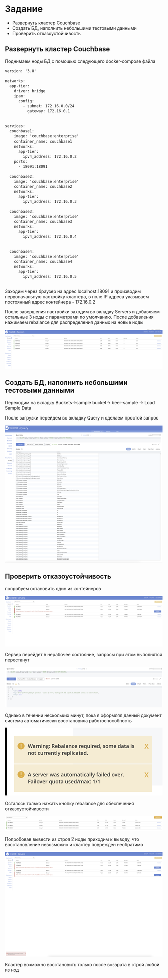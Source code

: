 # Задание 

- Развернуть кластер Couchbase
- Создать БД, наполнить небольшими тестовыми данными
- Проверить отказоустойчивость

## Развернуть кластер Couchbase
Поднимаем ноды БД с помощью следующего docker-compose файла

```
version: '3.8'

networks:
  app-tier:
    driver: bridge
    ipam:
      config:
        - subnet: 172.16.0.0/24
          gateway: 172.16.0.1


services:
  couchbase1:
    image: 'couchbase:enterprise'
    container_name: couchbase1
    networks:
      app-tier:
        ipv4_address: 172.16.0.2
    ports:
      - 18091:18091

  couchbase2:
    image: 'couchbase:enterprise'
    container_name: couchbase2
    networks:
      app-tier:
        ipv4_address: 172.16.0.3
  
  couchbase3:
    image: 'couchbase:enterprise'
    container_name: couchbase3
    networks:
      app-tier:
        ipv4_address: 172.16.0.4
  

  couchbase4:
    image: 'couchbase:enterprise'
    container_name: couchbase4
    networks:
      app-tier:
        ipv4_address: 172.16.0.5
    
```

Заходим через браузер на адрес localhost:18091 и производим первоначальную настройку кластера, в поле IP адреса указываем постоянный адрес контейнера - 172.16.0.2

После завершения настройки заходим во вкладку Servers и добавляем остальные 3 ноды с параметрами по умолчанию. После добавления нажимаем rebalance для распределения данных на новые ноды

![after install](after_install.png)

## Создать БД, наполнить небольшими тестовыми данными

Переходим на вкладку Buckets->sample bucket-> beer-sample -> Load Sample Data

После загрузки перейдем во вкладку Query и сделаем простой запрос

![after query](after_query.png)


## Проверить отказоустойчивость

попробуем остановить один из контейнеров

![after fail](after_fail.png)

Сервер перейдет в нерабочее состояние, запросы при этом выполнятся перестанут

![query fail](query_fail.png)

Однако в течении нескольких минут, пока я оформлял данный документ система автоматически восстановила работоспособность

![auto failover](auto_failover.png)

Осталось только нажать кнопку rebalance для обеспечения отказоустойчивости

![rebalance complete](rebalance_complete.png)

Попробовав вывести из строя 2 ноды приходим к выводу, что восстановление невозможно и кластер поврежден необратимо

![dead](dead.png)

Кластер возможно восстановить только после возврата в строй любой из нод